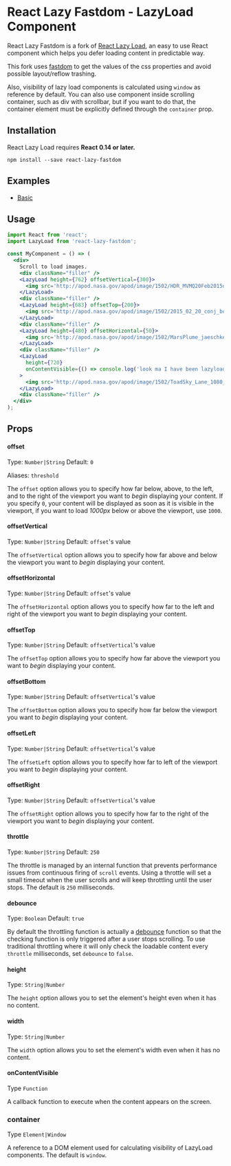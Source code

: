 React Lazy Fastdom - LazyLoad Component
=========================

React Lazy Fastdom is a fork of [React Lazy Load](https://github.com/loktar00/react-lazy-load), an easy to use React component which helps you defer loading content in predictable way.

This fork uses [fastdom](https://github.com/wilsonpage/fastdom) to get the values of the css properties and avoid possible layout/reflow trashing.

Also, visibility of lazy load components is calculated using `window` as reference by default. You can also use component inside scrolling container, such as div with scrollbar, but if you want to do that, the container element must be explicitly defined through the `container` prop.

## Installation
React Lazy Load requires **React 0.14 or later.**

```
npm install --save react-lazy-fastdom
```

## Examples
* [Basic](https://github.com/DAreRodz/react-lazy-fastdom/tree/master/examples/basic)

## Usage

```jsx
import React from 'react';
import LazyLoad from 'react-lazy-fastdom';

const MyComponent = () => (
  <div>
    Scroll to load images.
    <div className="filler" />
    <LazyLoad height={762} offsetVertical={300}>
      <img src='http://apod.nasa.gov/apod/image/1502/HDR_MVMQ20Feb2015ouellet1024.jpg' />
    </LazyLoad>
    <div className="filler" />
    <LazyLoad height={683} offsetTop={200}>
      <img src='http://apod.nasa.gov/apod/image/1502/2015_02_20_conj_bourque1024.jpg' />
    </LazyLoad>
    <div className="filler" />
    <LazyLoad height={480} offsetHorizontal={50}>
      <img src='http://apod.nasa.gov/apod/image/1502/MarsPlume_jaeschke_480.gif' />
    </LazyLoad>
    <div className="filler" />
    <LazyLoad
      height={720}
      onContentVisible={() => console.log('look ma I have been lazyloaded!')}
    >
      <img src='http://apod.nasa.gov/apod/image/1502/ToadSky_Lane_1080_annotated.jpg' />
    </LazyLoad>
    <div className="filler" />
  </div>
);
```

## Props

#### offset
Type: `Number|String` Default: `0`

Aliases: `threshold`

The `offset` option allows you to specify how far below, above, to the left, and to the right of the viewport you want to _begin_ displaying your content. If you specify `0`, your content will be displayed as soon as it is visible in the viewport, if you want to load _1000px_ below or above the viewport, use `1000`.

#### offsetVertical
Type: `Number|String` Default: `offset`'s value

The `offsetVertical` option allows you to specify how far above and below the viewport you want to _begin_ displaying your content.

#### offsetHorizontal
Type: `Number|String` Default: `offset`'s value

The `offsetHorizontal` option allows you to specify how far to the left and right of the viewport you want to _begin_ displaying your content.

#### offsetTop
Type: `Number|String` Default: `offsetVertical`'s value

The `offsetTop` option allows you to specify how far above the viewport you want to _begin_ displaying your content.

#### offsetBottom
Type: `Number|String` Default: `offsetVertical`'s value

The `offsetBottom` option allows you to specify how far below the viewport you want to _begin_ displaying your content.

#### offsetLeft
Type: `Number|String` Default: `offsetVertical`'s value

The `offsetLeft` option allows you to specify how far to left of the viewport you want to _begin_ displaying your content.

#### offsetRight
Type: `Number|String` Default: `offsetVertical`'s value

The `offsetRight` option allows you to specify how far to the right of the viewport you want to _begin_ displaying your content.

#### throttle
Type: `Number|String` Default: `250`

The throttle is managed by an internal function that prevents performance issues from continuous firing of `scroll` events. Using a throttle will set a small timeout when the user scrolls and will keep throttling until the user stops. The default is `250` milliseconds.

#### debounce
Type: `Boolean` Default: `true`

By default the throttling function is actually a [debounce](https://lodash.com/docs#debounce) function so that the checking function is only triggered after a user stops scrolling. To use traditional throttling where it will only check the loadable content every `throttle` milliseconds, set `debounce` to `false`.

#### height
Type: `String|Number`

The `height` option allows you to set the element's height even when it has no content.

#### width
Type: `String|Number`

The `width` option allows you to set the element's width even when it has no content.

#### onContentVisible
Type `Function`

A callback function to execute when the content appears on the screen.

### container
Type `Element|Window`

A reference to a DOM element used for calculating visibility of LazyLoad components.
The default is `window`.

